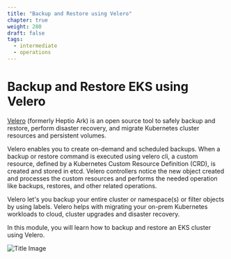 ```yaml
---
title: "Backup and Restore using Velero"
chapter: true
weight: 280
draft: false
tags:
  - intermediate
  - operations
---
```


# Backup and Restore EKS using Velero

[Velero](https://velero.io/) (formerly Heptio Ark) is an open source tool to safely backup and restore, perform disaster recovery, and migrate Kubernetes cluster resources and persistent volumes. 

Velero enables you to create on-demand and scheduled backups. When a backup or restore command is executed using velero cli, a custom resource, defined by a Kubernetes Custom Resource Definition (CRD), is created and stored in etcd. Velero controllers notice the new object created and processes the custom resources and performs the needed operation like backups, restores, and other related operations.

Velero let's you backup your entire cluster or namespace(s) or filter objects by using labels. Velero helps with migrating your on-prem Kubernetes workloads to cloud, cluster upgrades and disaster recovery.

In this module, you will learn how to backup and restore an EKS cluster using Velero. 

![Title Image](/images/backupandrestore/velero.png)
